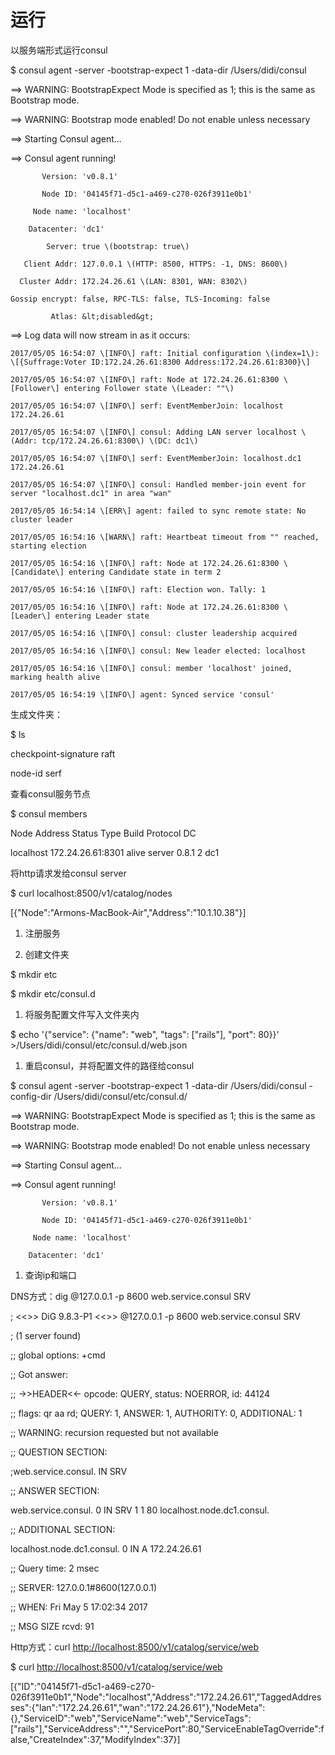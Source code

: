# 运行

以服务端形式运行consul

$  consul agent -server -bootstrap-expect 1 -data-dir /Users/didi/consul

==&gt; WARNING: BootstrapExpect Mode is specified as 1; this is the same as Bootstrap mode.

==&gt; WARNING: Bootstrap mode enabled! Do not enable unless necessary

==&gt; Starting Consul agent...

==&gt; Consul agent running!

```
       Version: 'v0.8.1'

       Node ID: '04145f71-d5c1-a469-c270-026f3911e0b1'

     Node name: 'localhost'

    Datacenter: 'dc1'

        Server: true \(bootstrap: true\)

   Client Addr: 127.0.0.1 \(HTTP: 8500, HTTPS: -1, DNS: 8600\)

  Cluster Addr: 172.24.26.61 \(LAN: 8301, WAN: 8302\)

Gossip encrypt: false, RPC-TLS: false, TLS-Incoming: false

         Atlas: &lt;disabled&gt;
```

==&gt; Log data will now stream in as it occurs:

```
2017/05/05 16:54:07 \[INFO\] raft: Initial configuration \(index=1\): \[{Suffrage:Voter ID:172.24.26.61:8300 Address:172.24.26.61:8300}\]

2017/05/05 16:54:07 \[INFO\] raft: Node at 172.24.26.61:8300 \[Follower\] entering Follower state \(Leader: ""\)

2017/05/05 16:54:07 \[INFO\] serf: EventMemberJoin: localhost 172.24.26.61

2017/05/05 16:54:07 \[INFO\] consul: Adding LAN server localhost \(Addr: tcp/172.24.26.61:8300\) \(DC: dc1\)

2017/05/05 16:54:07 \[INFO\] serf: EventMemberJoin: localhost.dc1 172.24.26.61

2017/05/05 16:54:07 \[INFO\] consul: Handled member-join event for server "localhost.dc1" in area "wan"

2017/05/05 16:54:14 \[ERR\] agent: failed to sync remote state: No cluster leader

2017/05/05 16:54:16 \[WARN\] raft: Heartbeat timeout from "" reached, starting election

2017/05/05 16:54:16 \[INFO\] raft: Node at 172.24.26.61:8300 \[Candidate\] entering Candidate state in term 2

2017/05/05 16:54:16 \[INFO\] raft: Election won. Tally: 1

2017/05/05 16:54:16 \[INFO\] raft: Node at 172.24.26.61:8300 \[Leader\] entering Leader state

2017/05/05 16:54:16 \[INFO\] consul: cluster leadership acquired

2017/05/05 16:54:16 \[INFO\] consul: New leader elected: localhost

2017/05/05 16:54:16 \[INFO\] consul: member 'localhost' joined, marking health alive

2017/05/05 16:54:19 \[INFO\] agent: Synced service 'consul'
```

生成文件夹：

$ ls

checkpoint-signature    raft

node-id            serf

查看consul服务节点

$ consul members

Node       Address            Status  Type    Build  Protocol  DC

localhost  172.24.26.61:8301  alive   server  0.8.1  2         dc1

将http请求发给consul server

$ curl localhost:8500/v1/catalog/nodes

\[{"Node":"Armons-MacBook-Air","Address":"10.1.10.38"}\]

1. 注册服务

2. 创建文件夹

$ mkdir etc

$ mkdir etc/consul.d

1. 将服务配置文件写入文件夹内

$  echo '{"service": {"name": "web", "tags": \["rails"\], "port": 80}}'  &gt;/Users/didi/consul/etc/consul.d/web.json

1. 重启consul，并将配置文件的路径给consul

$  consul agent -server -bootstrap-expect 1 -data-dir /Users/didi/consul   -config-dir /Users/didi/consul/etc/consul.d/

==&gt; WARNING: BootstrapExpect Mode is specified as 1; this is the same as Bootstrap mode.

==&gt; WARNING: Bootstrap mode enabled! Do not enable unless necessary

==&gt; Starting Consul agent...

==&gt; Consul agent running!

```
       Version: 'v0.8.1'

       Node ID: '04145f71-d5c1-a469-c270-026f3911e0b1'

     Node name: 'localhost'

    Datacenter: 'dc1'
```

1. 查询ip和端口

DNS方式：dig @127.0.0.1 -p 8600 web.service.consul SRV

; &lt;&lt;&gt;&gt; DiG 9.8.3-P1 &lt;&lt;&gt;&gt; @127.0.0.1 -p 8600 web.service.consul SRV

; \(1 server found\)

;; global options: +cmd

;; Got answer:

;; -&gt;&gt;HEADER&lt;&lt;- opcode: QUERY, status: NOERROR, id: 44124

;; flags: qr aa rd; QUERY: 1, ANSWER: 1, AUTHORITY: 0, ADDITIONAL: 1

;; WARNING: recursion requested but not available

;; QUESTION SECTION:

;web.service.consul.        IN    SRV

;; ANSWER SECTION:

web.service.consul.    0    IN    SRV    1 1 80 localhost.node.dc1.consul.

;; ADDITIONAL SECTION:

localhost.node.dc1.consul. 0    IN    A    172.24.26.61

;; Query time: 2 msec

;; SERVER: 127.0.0.1\#8600\(127.0.0.1\)

;; WHEN: Fri May  5 17:02:34 2017

;; MSG SIZE  rcvd: 91

Http方式：curl [http://localhost:8500/v1/catalog/service/web](http://localhost:8500/v1/catalog/service/web)

$ curl [http://localhost:8500/v1/catalog/service/web](http://localhost:8500/v1/catalog/service/web)

\[{"ID":"04145f71-d5c1-a469-c270-026f3911e0b1","Node":"localhost","Address":"172.24.26.61","TaggedAddresses":{"lan":"172.24.26.61","wan":"172.24.26.61"},"NodeMeta":{},"ServiceID":"web","ServiceName":"web","ServiceTags":\["rails"\],"ServiceAddress":"","ServicePort":80,"ServiceEnableTagOverride":false,"CreateIndex":37,"ModifyIndex":37}\]




